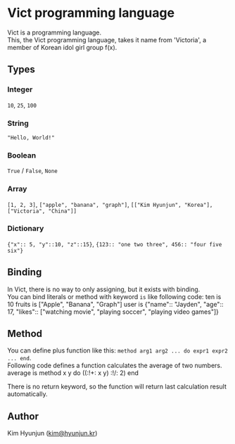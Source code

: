Vict programming language
====

Vict is a programming language.  
This, the Vict programming language, takes it name from 'Victoria', a member of Korean idol girl group f(x).

Types
----

### Integer

`10`, `25`, `100`

### String

`"Hello, World!"`

### Boolean

`True` / `False`, `None`

### Array

`[1, 2, 3]`, `["apple", "banana", "graph"]`, `[["Kim Hyunjun", "Korea"], ["Victoria", "China"]]`

### Dictionary

`{"x":: 5, "y"::10, "z"::15}`, `{123:: "one two three", 456:: "four five six"}`

Binding
----

In Vict, there is no way to only assigning, but it exists with binding.  
You can bind literals or method with keyword `is` like following code:
    ten is 10
    fruits is ["Apple", "Banana", "Graph"]
    user is {"name":: "Jayden", "age":: 17, "likes":: ["watching movie", "playing soccer", "playing video games"]}

Method
----

You can define plus function like this: `method arg1 arg2 ... do expr1 expr2 ... end`.  
Following code defines a function calculates the average of two numbers.
    average is method x y do
        ((:!+: x y) :!/: 2)
    end

There is no return keyword, so the function will return last calculation result automatically.

Author
----

Kim Hyunjun (kim@hyunjun.kr)